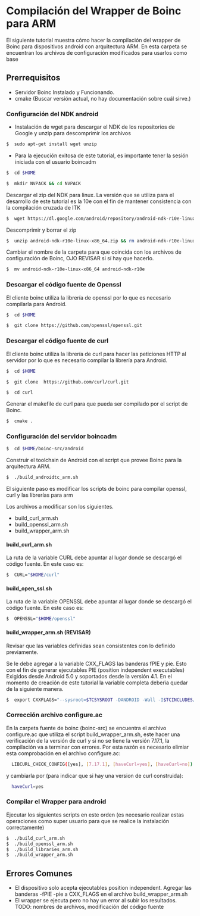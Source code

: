 # Compilación del Wrapper de Boinc para ARM

El siguiente tutorial muestra cómo hacer la compilación del wrapper de Boinc para dispositivos android con arquitectura ARM. En esta carpeta se encuentran los archivos de configuración modificados para usarlos como base

## Prerrequisitos
* Servidor Boinc Instalado y Funcionando.
* cmake (Buscar versión actual, no hay documentación sobre cuál sirve.)


### Configuración del NDK android

* Instalación de wget para descargar el NDK de los repositorios de Google y unzip para descomprimir los archivos

```sh
$  sudo apt-get install wget unzip
```

* Para la ejecución exitosa de este tutorial, es importante tener la sesión iniciada con el usuario boincadm

```sh
$  cd $HOME
```

```sh
$  mkdir NVPACK && cd NVPACK
```

Descargar el zip del NDK para linux. La versión que se utiliza para el desarrollo de este tutorial es la 10e con el fin de mantener consistencia con la compilación cruzada de ITK

```sh
$  wget https://dl.google.com/android/repository/android-ndk-r10e-linux-x86_64.zip
```
Descomprimir y borrar el zip

```sh
$  unzip android-ndk-r10e-linux-x86_64.zip && rm android-ndk-r10e-linux-x86_64.zip
```

Cambiar el nombre de la carpeta para que coincida con los archivos de configuración de Boinc, OJO REVISAR si sí hay que hacerlo.

```sh
$  mv android-ndk-r10e-linux-x86_64 android-ndk-r10e
```

### Descargar el código fuente de Openssl

El cliente boinc utiliza la librería de openssl por lo que es necesario compilarla para Android.

```sh
$  cd $HOME
```

```sh
$  git clone https://github.com/openssl/openssl.git
```

### Descargar el código fuente de curl
El cliente boinc utiliza la librería de curl para hacer las peticiones HTTP al servidor por lo que es necesario compilar la librería para Android.

```sh
$  cd $HOME
```

```sh
$  git clone  https://github.com/curl/curl.git
```

```sh
$  cd curl
```
Generar el makefile de curl para que pueda ser compilado por el script de Boinc.

```sh
$  cmake .
```


### Configuración del servidor boincadm


```sh
$  cd $HOME/boinc-src/android
```

Construir el toolchain de Android con el script que provee Boinc para la arquitectura ARM.

```sh
$  ./build_androidtc_arm.sh
```

El siguiente paso es modificar los scripts de boinc para compilar openssl, curl y las librerías para arm

Los archivos a modificar son los siguientes.

* build_curl_arm.sh
* build_openssl_arm.sh
* build_wrapper_arm.sh

#### build_curl_arm.sh

La ruta de la variable CURL debe apuntar al lugar donde se descargó el código fuente. En este caso es:

```sh
$  CURL="$HOME/curl"
```
#### build_open_ssl.sh

La ruta de la variable OPENSSL debe apuntar al lugar donde se descargó el código fuente. En este caso es:

```sh
$  OPENSSL="$HOME/openssl"
```
#### build_wrapper_arm.sh (REVISAR)

Revisar que las variables definidas sean consistentes con lo definido previamente.

Se le debe agregar a la variable CXX_FLAGS las  banderas fPIE y pie. Esto con el fin de generar ejecutables PIE (position independent executables) Exigidos desde Android 5.0 y soportados desde la versión 4.1. En el momento de creación de este tutorial la variable completa deberìa quedar de la siguiente manera.
```sh
$  export CXXFLAGS="--sysroot=$TCSYSROOT -DANDROID -Wall -I$TCINCLUDES/include -funroll-loops -fexceptions -O3 -fomit-frame-pointer -fPIE -pie"
```
### Corrección archivo configure.ac
En la carpeta fuente de boinc (boinc-src) se encuentra el archivo configure.ac que utiliza el script build_wrapper_arm.sh, este hacer
una verificación de la versión de curl y si no se tiene la versión 7.17.1, la compilación va a terminar con errores.
Por esta razón es necesario elimiar esta comprobación en el archivo configure.ac:
```sh
  LIBCURL_CHECK_CONFIG([yes], [7.17.1], [haveCurl=yes], [haveCurl=no])
```
y cambiarla por (para indicar que si hay una version de curl construida): 
```sh
  haveCurl=yes
```

### Compilar el Wrapper para android

Ejecutar los siguientes scripts en este orden (es necesario realizar estas operaciones como super usuario para que se realice la instalación correctamente)

```sh
$  ./build_curl_arm.sh
$  ./build_openssl_arm.sh
$  ./build_libraries_arm.sh
$  ./build_wrapper_arm.sh 
```

## Errores Comunes

* El dispositivo solo acepta ejecutables position independent. Agregar las banderas -fPIE -pie a CXX_FLAGS en el archivo build_wrapper_arm.sh
* El wrapper se ejecuta pero no hay un error al subir los resultados. TODO: nombres de archivos, modificación del código fuente
